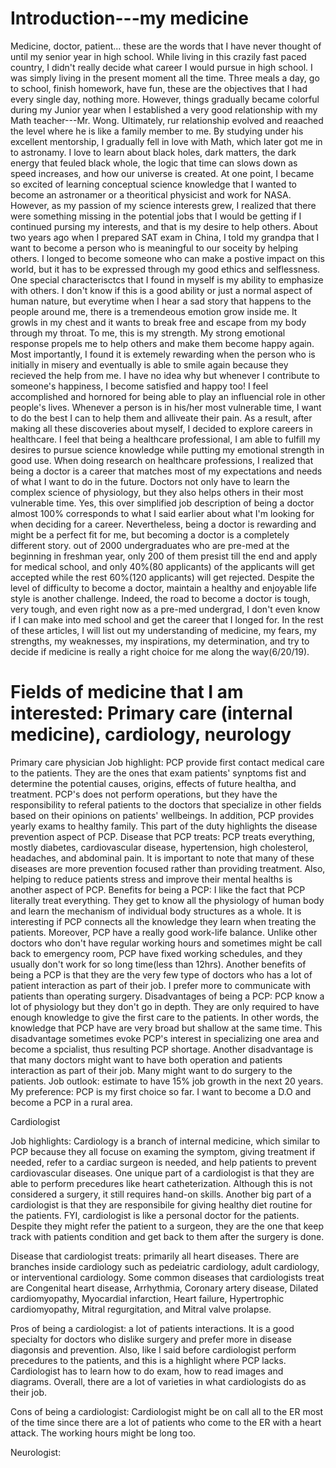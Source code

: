 # Introduction---my medicine
Medicine, doctor, patient... these are the words that I have never thought of until my senior year in high school. While living in this crazily fast paced country, I didn't really decide what career I would pursue in high school. I was simply living in the present moment all the time. Three meals a day, go to school, finish homework, have fun, these are the objectives that I had every single day, nothing more. However, things gradually became colorful during my Junior year when I established a very good relationship with my Math teacher---Mr. Wong. Ultimately, rur relationship evolved and reaached the level where he is like a family member to me. By studying under his excellent mentorship, I gradually fell in love with Math, which later got me in to astronamy. I love to learn about black holes, dark matters, the dark energy that feuled black whole, the logic that time can slows down as speed increases, and how our universe is created. At one point, I became so excited of learning conceptual science knowledge that I wanted to become an astronamer or a theoritical physicist and work for NASA. However, as my passion of my science interests grew, I realized that there were something missing in the potential jobs that I would be getting if I continued pursing my interests, and that is my desire to help others. About two years ago when I prepared SAT exam in China, I told my grandpa that I want to become a person who is meaningful to our soceity by helping others. I longed to become someone who can make a postive impact on this world, but it has to be expressed through my good ethics and selflessness. One special characterisctcs that I found in myself is my ability to emphasize with others. I don't know if this is a good ability or just a normal aspect of human nature, but everytime when I hear a sad story that happens to the people around me, there is a tremendeous emotion grow inside me. It growls in my chest and it wants to break free and escape from my body through my throat. To me, this is my strength. My strong emotional response propels me to help others and make them become happy again. Most importantly, I found it is extemely rewarding when the person who is initially in misery and eventually is able to smile again because they recieved the help from me. I have no idea why but whenever I contribute to someone's happiness, I become satisfied and happy too! I feel accomplished and hornored for being able to play an influencial role in other people's lives. Whenever a person is in his/her most vulnerable time, I want to do the best I can to help them and alliveate their pain. As a result, after making all these discoveries about myself, I decided to explore careers in healthcare. I feel that being a healthcare professional, I am able to fulfill my desires to pursue science knowledge while putting my emotional strength in good use. When doing research on healthcare professions, I realized that being a doctor is a  career that matches most of my expectations and needs of what I want to do in the future. Doctors not only have to learn the complex science of physiology, but they also helps others in their most vulnerable time. Yes, this over simplified job description of being a doctor almost 100% corresponds to what I said earlier about what I'm looking for when deciding for a career. Nevertheless, being a doctor is rewarding and might be a perfect fit for me, but becoming a doctor is a completely different story. out of 2000 undergraduates who are pre-med at the beginning in freshman year, only 200 of them presist till the end and apply for medical school, and only 40%(80 applicants) of the applicants will get accepted while the rest 60%(120 applicants) will get rejected. Despite the level of difficulty to become a doctor, maintain a healthy and enjoyable life style is another challenge. Indeed, the road to become a doctor is tough, very tough, and even right now as a pre-med undergrad, I don't even know if I can make into med school and get the career that I longed for. In the rest of these articles, I will list out my understanding of medicine, my fears, my strengths, my weaknesses, my inspirations, my determination, and try to decide if medicine is really a right choice for me along the way(6/20/19).


# Fields of medicine that I am interested: Primary care (internal medicine), cardiology, neurology
Primary care physician
  Job highlight: PCP provide first contact medical care to the patients. They are the ones that exam patients' synptoms fist and determine the potential causes, origins, effects of future healtha, and treatment. PCP's does not perform operations, but they have the responsibility to referal patients to the doctors that specialize in other fields based on their opinions on patients' wellbeings. In addition, PCP provides yearly exams to healthy family. This part of the duty highlights the disease prevention aspect of PCP.
  Disease that PCP treats: PCP treats everything, mostly diabetes, cardiovascular disease, hypertension, high cholesterol, headaches, and abdominal pain. It is important to note that many of these diseases are more prevention focused rather than providing treatment. Also, helping to reduce patients stress and improve their mental healths is another aspect of PCP. 
  Benefits for being a PCP: I like the fact that PCP literally treat everything. They get to know all the physiology of human body and learn the mechanism of individual body structures as a whole. It is interesting if PCP connects all the knowledge they learn when treating the patients. Moreover, PCP have a really good work-life balance. Unlike other doctors who don't have regular working hours and sometimes might be call back to emergency room, PCP have fixed working schedules, and they usually don't work for so long time(less than 12hrs). Another benefits of being a PCP is that they are the very few type of doctors who has a lot of patient interaction as part of their job. I prefer more to communicate with patients than operating surgery. 
  Disadvantages of being a PCP: PCP know a lot of physiology but they don't go in depth. They are only required to have enough knowledge to give the first care to the patients. In other words, the knowledge that PCP have are very broad but shallow at the same time. This disadvantage sometimes evoke PCP's interest in specializing one area and become a spcialist, thus resulting PCP shortage. Another disadvantage is that many doctors might want to have both operation and patients interaction as part of their job. Many might want to do surgery to the patients. 
  Job outlook: estimate to have 15% job growth in the next 20 years.
  My preference: PCP is my first choice so far. I want to become a D.O and become a PCP in a rural area.

Cardiologist
  
  Job highlights: Cardiology is a branch of internal medicine, which similar to PCP because they all focuse on examing the symptom, giving treatment if needed, refer to a cardiac surgeon is needed, and help patients to prevent cardiovascular diseases. One unique part of a cardiologist is that they are able to perform  precedures like heart catheterization. Although this is not considered a surgery, it still requires hand-on skills. Another big part of a cardiologist is that they are responsibile for giving healthy diet routine for the patients. FYI, cardiologist is like a personal doctor for the patients. Despite they might refer the patient to a surgeon, they are the one that keep track with patients condition and get back to them after the surgery is done.
 
  Disease that cardiologist treats: primarily all heart diseases. There are branches inside cardiology such as pedeiatric cardiology, adult cardiology, or interventional cardiology. Some common diseases that cardiologists treat are Congenital heart disease, Arrhythmia, Coronary artery disease, Dilated cardiomyopathy, Myocardial infarction, Heart failure, Hypertrophic cardiomyopathy, Mitral regurgitation, and Mitral valve prolapse.
  
  Pros of being a cardiologist: a lot of patients interactions. It is a good specialty for doctors who dislike surgery and prefer more in disease diagonsis and prevention. Also, like I said before cardiologist perform precedures to the patients, and this is a highlight where PCP lacks. Cardiologist has to learn how to do exam, how to read images and diagrams. Overall, there are a lot of varieties in what cardiologists do as their job.
  
  Cons of being a cardiologist: Cardiologist might be on call all to the ER most of the time since there are a lot of patients who come to the ER with a heart attack. The working hours might be long too. 
  
  
  Neurologist:

  
  






























